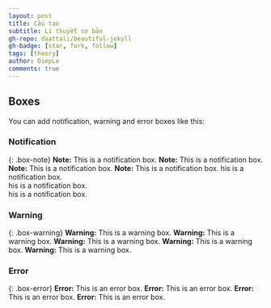 ```yaml
---
layout: post
title: Cấu tạo
subtitle: Lí thuyết cơ bản
gh-repo: daattali/beautiful-jekyll
gh-badge: [star, fork, follow]
tags: [theory]
author: DiepLe
comments: true
---
```


## Boxes
You can add notification, warning and error boxes like this:

### Notification

{: .box-note}
**Note:** This is a notification box.
**Note:** This is a notification box.
**Note:** This is a notification box.
**Note:** This is a notification box.
his is a notification box.  
his is a notification box.  
his is a notification box.  

### Warning

{: .box-warning}
**Warning:** This is a warning box.
**Warning:** This is a warning box.
**Warning:** This is a warning box.
**Warning:** This is a warning box.
**Warning:** This is a warning box.

### Error

{: .box-error}
**Error:** This is an error box.
**Error:** This is an error box.
**Error:** This is an error box.
**Error:** This is an error box.
